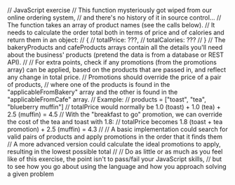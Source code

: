 // JavaScript exercise
// This function mysteriously got wiped from our online ordering system,
// and there's no history of it in source control...
// The function takes an array of product names (see the calls below).
// It needs to calculate the order total both in terms of price and of calories and return them in an object:
// {
// totalPrice: ???,
// totalCalories: ???
// }
// The bakeryProducts and cafeProducts arrays contain all the details you'll need about the business' products (pretend the data is from a database or REST API).
//
// For extra points, check if any promotions (from the promotions array) can be applied, based on the products that are passed in, and reflect any change in total price.
// Promotions should override the price of a pair of products,
// where one of the products is found in the "applicableFromBakery" array and the other is found in the "applicableFromCafe" array.
// Example:
// products = ["toast", "tea", "blueberry muffin"]
// totalPrice would normally be 1.0 (toast) + 1.0 (tea) + 2.5 (muffin) = 4.5
// With the "breakfast to go" promotion, we can override the cost of the tea and toast with 1.8:
// totalPrice becomes 1.8 (toast + tea promotion) + 2.5 (muffin) = 4.3
//
// A basic implementation could search for valid pairs of products and apply promotions in the order that it finds them
// A more advanced version could calculate the ideal promotions to apply, resulting in the lowest possible total
//
// Do as little or as much as you feel like of this exercise, the point isn't to pass/fail your JavaScript skills,
// but to see how you go about using the language and how you approach solving a given problem
